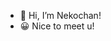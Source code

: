 - 👋 Hi, I’m Nekochan!
- 😀 Nice to meet u!

<!---
leopard-1/leopard-1 is a ✨ special ✨ repository because its `README.md` (this file) appears on your GitHub profile.
You can click the Preview link to take a look at your changes.
--->
